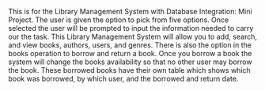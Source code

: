 This is for the Library Management System with Database Integration: Mini Project. The user is given the option to pick from five options. Once selected the user will be prompted to input the information needed to carry our the task.  This Library Management System will allow you to add, search, and view books, authors, users, and genres. There is also the option in the books operation to borrow and return a book. Once you borrow a book the system will change the books availability so that no other user may borrow the book. These borrowed books have their own table which shows which book was borrowed, by which user, and the borrowed and return date.